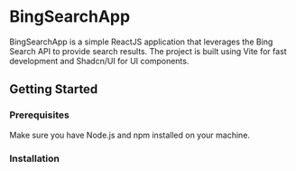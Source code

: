 # BingSearchApp

BingSearchApp is a simple ReactJS application that leverages the Bing Search API to provide search results. The project is built using Vite for fast development and Shadcn/UI for UI components.

## Getting Started

### Prerequisites

Make sure you have Node.js and npm installed on your machine.

### Installation

